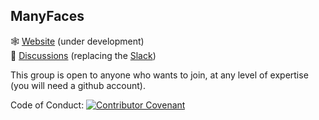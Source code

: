 ## ManyFaces

🕸 [Website](http://manyfaces.team/) (under development)  
💬 [Discussions](https://github.com/orgs/ManyFacesTeam/discussions) (replacing the [Slack](https://manyfacesteam.slack.com))  

This group is open to anyone who wants to join, at any level of expertise (you will need a github account).

Code of Conduct: [![Contributor Covenant](https://img.shields.io/badge/Contributor%20Covenant-2.1-4baaaa.svg)](https://github.com/ManyFacesTeam/.github/blob/main/CODE_OF_CONDUCT.md) 
